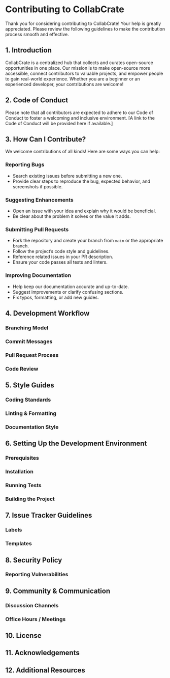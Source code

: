 # Contributing to CollabCrate

Thank you for considering contributing to CollabCrate! Your help is greatly appreciated. Please review the following guidelines to make the contribution process smooth and effective.

## 1. Introduction

CollabCrate is a centralized hub that collects and curates open-source opportunities in one place. Our mission is to make open-source more accessible, connect contributors to valuable projects, and empower people to gain real-world experience. Whether you are a beginner or an experienced developer, your contributions are welcome!

## 2. Code of Conduct

Please note that all contributors are expected to adhere to our Code of Conduct to foster a welcoming and inclusive environment. [A link to the Code of Conduct will be provided here if available.]

## 3. How Can I Contribute?

We welcome contributions of all kinds! Here are some ways you can help:

### Reporting Bugs
- Search existing issues before submitting a new one.
- Provide clear steps to reproduce the bug, expected behavior, and screenshots if possible.

### Suggesting Enhancements
- Open an issue with your idea and explain why it would be beneficial.
- Be clear about the problem it solves or the value it adds.

### Submitting Pull Requests
- Fork the repository and create your branch from `main` or the appropriate branch.
- Follow the project’s code style and guidelines.
- Reference related issues in your PR description.
- Ensure your code passes all tests and linters.

### Improving Documentation
- Help keep our documentation accurate and up-to-date.
- Suggest improvements or clarify confusing sections.
- Fix typos, formatting, or add new guides.

## 4. Development Workflow
### Branching Model
### Commit Messages
### Pull Request Process
### Code Review

## 5. Style Guides
### Coding Standards
### Linting & Formatting
### Documentation Style

## 6. Setting Up the Development Environment
### Prerequisites
### Installation
### Running Tests
### Building the Project

## 7. Issue Tracker Guidelines
### Labels
### Templates

## 8. Security Policy
### Reporting Vulnerabilities

## 9. Community & Communication
### Discussion Channels
### Office Hours / Meetings

## 10. License

## 11. Acknowledgements

## 12. Additional Resources

